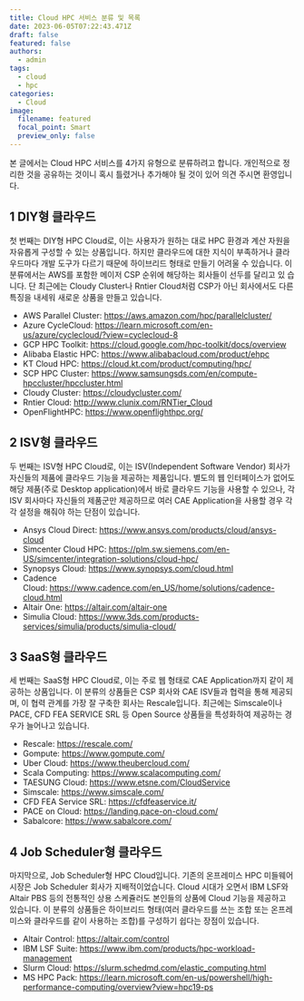 ```yaml
---
title: Cloud HPC 서비스 분류 및 목록
date: 2023-06-05T07:22:43.471Z
draft: false
featured: false
authors:
  - admin
tags:
  - cloud
  - hpc
categories:
  - Cloud
image:
  filename: featured
  focal_point: Smart
  preview_only: false
---
```


본 글에서는 Cloud HPC 서비스를 4가지 유형으로 분류하려고 합니다. 개인적으로 정리한 것을 공유하는 것이니 혹시 틀렸거나 추가해야 될 것이 있어 의견 주시면 환영입니다.

## 1 DIY형 클라우드

첫 번째는 DIY형 HPC Cloud로, 이는 사용자가 원하는 대로 HPC 환경과 계산 자원을 자유롭게 구성할 수 있는 상품입니다. 하지만 클라우드에 대한 지식이 부족하거나 클라우드마다 개발 도구가 다르기 때문에 하이브리드 형태로 만들기 어려울 수 있습니다. 이 분류에서는 AWS를 포함한 메이저 CSP 순위에 해당하는 회사들이 선두를 달리고 있 습니다. 단 최근에는 Cloudy Cluster나 Rntier Cloud처럼 CSP가 아닌 회사에서도 다른 특징을 내세워 새로운 상품을 만들고 있습니다.

* AWS Parallel Cluster: <https://aws.amazon.com/hpc/parallelcluster/>
* Azure CycleCloud: <https://learn.microsoft.com/en-us/azure/cyclecloud/?view=cyclecloud-8>
* GCP HPC Toolkit: <https://cloud.google.com/hpc-toolkit/docs/overview>
* Alibaba Elastic HPC: <https://www.alibabacloud.com/product/ehpc>
* KT Cloud HPC: <https://cloud.kt.com/product/computing/hpc/>
* SCP HPC Cluster: <https://www.samsungsds.com/en/compute-hpccluster/hpccluster.html>
* Cloudy Cluster: <https://cloudycluster.com/>
* Rntier Cloud: <http://www.clunix.com/RNTier_Cloud>
* OpenFlightHPC: <https://www.openflighthpc.org/>

## 2 ISV형 클라우드

두 번째는 ISV형 HPC Cloud로, 이는 ISV(Independent Software Vendor) 회사가 자신들의 제품에 클라우드 기능을 제공하는 제품입니다. 별도의 웹 인터페이스가 없어도 해당 제품(주로 Desktop application)에서 바로 클라우드 기능을 사용할 수 있으나, 각 ISV 회사마다 자신들의 제품군만 제공하므로 여러 CAE Application을 사용할 경우 각각 설정을 해줘야 하는 단점이 있습니다.

* Ansys Cloud Direct: <https://www.ansys.com/products/cloud/ansys-cloud>
* Simcenter Cloud HPC: <https://plm.sw.siemens.com/en-US/simcenter/integration-solutions/cloud-hpc/>
* Synopsys Cloud: <https://www.synopsys.com/cloud.html>
* Cadence Cloud: <https://www.cadence.com/en_US/home/solutions/cadence-cloud.html>
* Altair One: <https://altair.com/altair-one>
* Simulia Cloud: <https://www.3ds.com/products-services/simulia/products/simulia-cloud/>

## 3 SaaS형 클라우드

세 번째는 SaaS형 HPC Cloud로, 이는 주로 웹 형태로 CAE Application까지 같이 제공하는 상품입니다. 이 분류의 상품들은 CSP 회사와 CAE ISV들과 협력을 통해 제공되며, 이 협력 관계를 가장 잘 구축한 회사는 Rescale입니다. 최근에는 Simscale이나 PACE, CFD FEA SERVICE SRL 등 Open Source 상품들을 특성화하여 제공하는 경우가 늘어나고 있습니다.

* Rescale: <https://rescale.com/>
* Gompute: <https://www.gompute.com/>
* Uber Cloud: <https://www.theubercloud.com/>
* Scala Computing: <https://www.scalacomputing.com/>
* TAESUNG Cloud: <https://www.etsne.com/CloudService>
* Simscale: <https://www.simscale.com/>
* CFD FEA Service SRL: <https://cfdfeaservice.it/>
* PACE on Cloud: <https://landing.pace-on-cloud.com/>
* Sabalcore: <https://www.sabalcore.com/>

## 4 Job Scheduler형 클라우드

마지막으로, Job Scheduler형 HPC Cloud입니다. 기존의 온프레미스 HPC 미들웨어 시장은 Job Scheduler 회사가 지배적이었습니다. Cloud 시대가 오면서 IBM LSF와 Altair PBS 등의 전통적인 상용 스케쥴러도 본인들의 상품에 Cloud 기능을 제공하고 있습니다. 이 분류의 상품들은 하이브리드 형태(여러 클라우드를 쓰는 조합 또는 온프레미스와 클라우드를 같이 사용하는 조합)를 구성하기 쉽다는 장점이 있습니다.

* Altair Control: <https://altair.com/control>
* IBM LSF Suite: <https://www.ibm.com/products/hpc-workload-management>
* Slurm Cloud: <https://slurm.schedmd.com/elastic_computing.html>
* MS HPC Pack: <https://learn.microsoft.com/en-us/powershell/high-performance-computing/overview?view=hpc19-ps>

